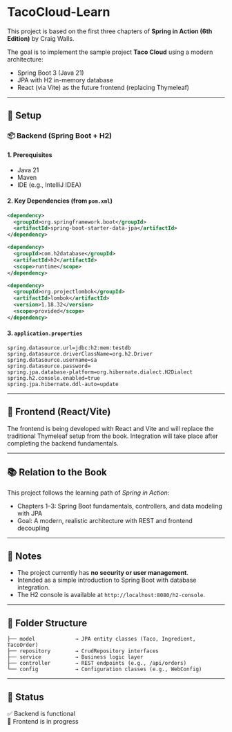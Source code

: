 
# TacoCloud-Learn

This project is based on the first three chapters of **Spring in Action (6th Edition)** by Craig Walls.

The goal is to implement the sample project **Taco Cloud** using a modern architecture:
- Spring Boot 3 (Java 21)
- JPA with H2 in-memory database
- React (via Vite) as the future frontend (replacing Thymeleaf)

---

## 🔧 Setup

### 📦 Backend (Spring Boot + H2)

#### 1. Prerequisites

- Java 21  
- Maven  
- IDE (e.g., IntelliJ IDEA)

#### 2. Key Dependencies (from `pom.xml`)

```xml
<dependency>
  <groupId>org.springframework.boot</groupId>
  <artifactId>spring-boot-starter-data-jpa</artifactId>
</dependency>

<dependency>
  <groupId>com.h2database</groupId>
  <artifactId>h2</artifactId>
  <scope>runtime</scope>
</dependency>

<dependency>
  <groupId>org.projectlombok</groupId>
  <artifactId>lombok</artifactId>
  <version>1.18.32</version>
  <scope>provided</scope>
</dependency>
```

#### 3. `application.properties`

```properties
spring.datasource.url=jdbc:h2:mem:testdb
spring.datasource.driverClassName=org.h2.Driver
spring.datasource.username=sa
spring.datasource.password=
spring.jpa.database-platform=org.hibernate.dialect.H2Dialect
spring.h2.console.enabled=true
spring.jpa.hibernate.ddl-auto=update
```

---

## 🚧 Frontend (React/Vite)

The frontend is being developed with React and Vite and will replace the traditional Thymeleaf setup from the book. Integration will take place after completing the backend fundamentals.

---

## 📚 Relation to the Book

This project follows the learning path of *Spring in Action*:

- Chapters 1–3: Spring Boot fundamentals, controllers, and data modeling with JPA  
- Goal: A modern, realistic architecture with REST and frontend decoupling

---

## 📝 Notes

- The project currently has **no security or user management**.  
- Intended as a simple introduction to Spring Boot with database integration.  
- The H2 console is available at `http://localhost:8080/h2-console`.

---

## 📁 Folder Structure

```text
├── model             → JPA entity classes (Taco, Ingredient, TacoOrder)
├── repository        → CrudRepository interfaces
├── service           → Business logic layer
├── controller        → REST endpoints (e.g., /api/orders)
└── config            → Configuration classes (e.g., WebConfig)
```

---

## 📌 Status

✅ Backend is functional  
🚧 Frontend is in progress
